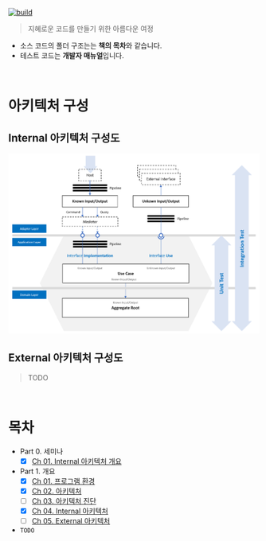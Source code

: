 [![build](https://github.com/hhko/better-code-with-ddd/actions/workflows/build.yml/badge.svg)](https://github.com/hhko/better-code-with-ddd/actions/workflows/build.yml)

> 지혜로운 코드를 만들기 위한 아름다운 여정
- 소스 코드의 폴더 구조는는 **책의 목차**와 같습니다.
- 테스트 코드는 **개발자 매뉴얼**입니다.

<br/>

# 아키텍처 구성

## Internal 아키텍처 구성도
![](./part1-overview/ch04-internalarchitecture/.images/Architecture.Internal.png)

## External 아키텍처 구성도
> TODO

<br/>

# 목차
- Part 0. 세미나
  - [x] [Ch 01. Internal 아키텍처 개요](./part0-seminar/ch01.internalarchitecture/readme.md)
- Part 1. 개요
  - [x] [Ch 01. 프로그램 환경](./part1-overview/ch01-prerequisite/readme.md)
  - [x] [Ch 02. 아키텍처](./part1-overview/ch02-architecture/readme.md)
  - [ ] [Ch 03. 아키텍처 진단](./part1-overview/ch03-architecturediagnosis/readme.md)
  - [x] [Ch 04. Internal 아키텍처](./part1-overview/ch04-internalarchitecture/readme.md)
  - [ ] [Ch 05. External 아키텍처](./part1-overview/ch05-externalarchitecture/readme.md)
- `TODO`